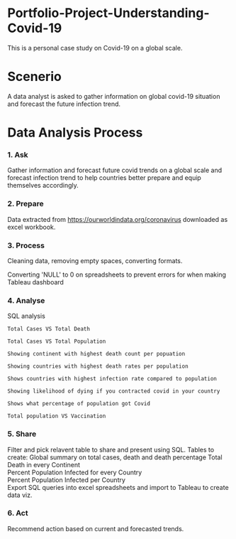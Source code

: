 # Portfolio-Project-Understanding-Covid-19
This is a personal case study on Covid-19 on a global scale.


# Scenerio
A data analyst is asked to gather information on global covid-19 situation and forecast the future infection trend.


# Data Analysis Process 

### 1. Ask
  Gather information and forecast future covid trends on a global scale and forecast infection trend 
  to help countries better prepare and equip themselves accordingly.
  
### 2. Prepare
   Data extracted from https://ourworldindata.org/coronavirus downloaded as excel workbook.
      
### 3. Process
   Cleaning data, removing empty spaces, converting formats.
   
   Converting 'NULL' to 0 on spreadsheets to prevent errors for when making Tableau dashboard

### 4. Analyse 
  SQL analysis
  
    Total Cases VS Total Death
    
    Total Cases VS Total Population
    
    Showing continent with highest death count per popuation
    
    Showing countries with highest death rates per population
    
    Shows countries with highest infection rate compared to population
    
    Showing likelihood of dying if you contracted covid in your country
    
    Shows what percentage of population got Covid
    
    Total population VS Vaccination
   
### 5. Share 
  Filter and pick relavent table to share and present using SQL.
  Tables to create:
  Global summary on total cases, death and death percentage
  Total Death in every Continent    
  Percent Population Infected for every Country    
  Percent Population Infected per Country  
  Export SQL queries into excel spreadsheets and import to Tableau to create data viz.

### 6. Act
  Recommend action based on current and forecasted trends.
